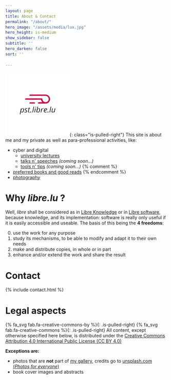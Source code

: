 ```yaml
---
layout: page
title: About & Contact
permalink: "/about/"
hero_image: "/assets/media/lux.jpg"
hero_height: is-medium
show_sidebar: false
subtitle: ''
hero_darken: false
sort: ''

---
```

![](/assets/media/logo_full.png){: class="is-pulled-right"}
This site is about me and my private as well as para-professional activities, like:
- cyber and digital
  - [university lectures](/cyber/lectures/)
  - [talks n' speeches](/cyber/slides/) _(coming soon...)_
  - [tools n' tips](/cyber/tools/) _(coming soon...)_
{% comment %}
- [preferred books and good reads](/books/)
{% endcomment %}
- [photography](/photo/)

# Why _libre.lu_ ?

Well, _libre_ shall be considered as in [Libre Knowledge](https://en.wikipedia.org/wiki/Libre_knowledge) or in [Libre software](https://en.wikipedia.org/wiki/Libre_knowledge), because knowledge, and its implementation: software is really only useful if it is easily accessible and useable. The basis of this being the **4 freedoms**:

0. use the work for any purpose
1. study its mechanisms, to be able to modify and adapt it to their own needs
2. make and distribute copies, in whole or in part
3. enhance and/or extend the work and share the result


# Contact
{% include contact.html %}

<a name="legal"></a>
# Legal aspects

{% fa_svg fab.fa-creative-commons-by %}{: .is-pulled-right}
{% fa_svg fab.fa-creative-commons %}{: .is-pulled-right}
All content, except otherwise specified here below, is distributed under the
[Creative Commons Attribution 4.0 International Public License (CC BY 4.0)](https://creativecommons.org/licenses/by/4.0/)

**Exceptions are:**
- photos that are **not** part of [my gallery](/gallery/), credits go to [unsplash.com (_Photos for everyone_)](https://unsplash.com/)
- book cover images and abstracts